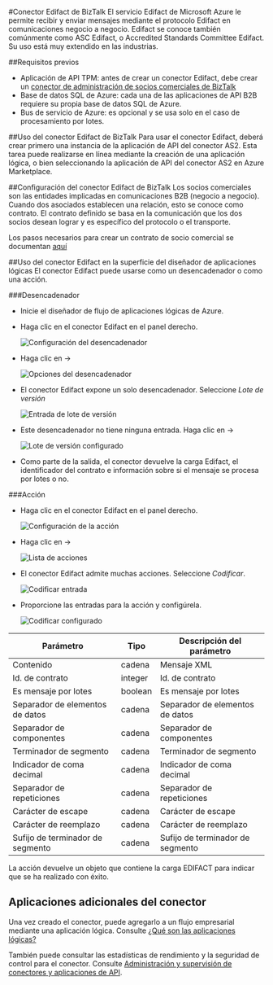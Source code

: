 <properties 
   pageTitle="Conector Edifact de BizTalk" 
   description="Conector Edifact de BizTalk" 
   services="app-service\logic" 
   documentationCenter=".net,nodejs,java" 
   authors="rajeshramabathiran" 
   manager="dwrede" 
   editor=""/>

<tags
   ms.service="app-service-logic"
   ms.devlang="multiple"
   ms.topic="article"
   ms.tgt_pltfrm="na"
   ms.workload="integration" 
   ms.date="06/14/2015"
   ms.author="rajram"/>

#Conector Edifact de BizTalk
El servicio Edifact de Microsoft Azure le permite recibir y enviar mensajes mediante el protocolo Edifact en comunicaciones negocio a negocio. Edifact se conoce también comúnmente como ASC Edifact, o Accredited Standards Committee Edifact. Su uso está muy extendido en las industrias.

##Requisitos previos
- Aplicación de API TPM: antes de crear un conector Edifact, debe crear un [conector de administración de socios comerciales de BizTalk][1]
- Base de datos SQL de Azure: cada una de las aplicaciones de API B2B requiere su propia base de datos SQL de Azure.
- Bus de servicio de Azure: es opcional y se usa solo en el caso de procesamiento por lotes.

##Uso del conector Edifact de BizTalk
Para usar el conector Edifact, deberá crear primero una instancia de la aplicación de API del conector AS2. Esta tarea puede realizarse en línea mediante la creación de una aplicación lógica, o bien seleccionando la aplicación de API del conector AS2 en Azure Marketplace.

##Configuración del conector Edifact de BizTalk
Los socios comerciales son las entidades implicadas en comunicaciones B2B (negocio a negocio). Cuando dos asociados establecen una relación, esto se conoce como contrato. El contrato definido se basa en la comunicación que los dos socios desean lograr y es específico del protocolo o el transporte.

Los pasos necesarios para crear un contrato de socio comercial se documentan [aquí][2]

##Uso del conector Edifact en la superficie del diseñador de aplicaciones lógicas
El conector Edifact puede usarse como un desencadenador o como una acción.

###Desencadenador
- Inicie el diseñador de flujo de aplicaciones lógicas de Azure.
- Haga clic en el conector Edifact en el panel derecho.

	![Configuración del desencadenador][3]
- Haga clic en ->

	![Opciones del desencadenador][4]
- El conector Edifact expone un solo desencadenador. Seleccione *Lote de versión*

	![Entrada de lote de versión][5]
- Este desencadenador no tiene ninguna entrada. Haga clic en ->

	![Lote de versión configurado][6]
- Como parte de la salida, el conector devuelve la carga Edifact, el identificador del contrato e información sobre si el mensaje se procesa por lotes o no.

###Acción
- Haga clic en el conector Edifact en el panel derecho.

	![Configuración de la acción][7]
- Haga clic en ->

	![Lista de acciones][8]
- El conector Edifact admite muchas acciones. Seleccione *Codificar*.

	![Codificar entrada][9]
- Proporcione las entradas para la acción y configúrela.

	![Codificar configurado][10]

Parámetro|Tipo|Descripción del parámetro
---|---|---
Contenido|cadena|Mensaje XML
Id. de contrato|integer|Id. de contrato
Es mensaje por lotes|boolean|Es mensaje por lotes
Separador de elementos de datos|cadena|Separador de elementos de datos
Separador de componentes|cadena|Separador de componentes
Terminador de segmento|cadena|Terminador de segmento
Indicador de coma decimal|cadena|Indicador de coma decimal
Separador de repeticiones|cadena|Separador de repeticiones
Carácter de escape|cadena|Carácter de escape
Carácter de reemplazo|cadena|Carácter de reemplazo
Sufijo de terminador de segmento|cadena|Sufijo de terminador de segmento

La acción devuelve un objeto que contiene la carga EDIFACT para indicar que se ha realizado con éxito.

## Aplicaciones adicionales del conector
Una vez creado el conector, puede agregarlo a un flujo empresarial mediante una aplicación lógica. Consulte [¿Qué son las aplicaciones lógicas?](app-service-logic-what-are-logic-apps.md)

También puede consultar las estadísticas de rendimiento y la seguridad de control para el conector. Consulte [Administración y supervisión de conectores y aplicaciones de API](../app-service-api/app-service-api-manage-in-portal.md).


<!--References -->
[1]: app-service-logic-connector-tpm.md
[2]: app-service-logic-create-a-trading-partner-agreement.md
[3]: ./media/app-service-logic-connector-edifact/TriggerSettings.PNG
[4]: ./media/app-service-logic-connector-edifact/ListOfTriggers.PNG
[5]: ./media/app-service-logic-connector-edifact/ReleaseBatchTriggerInput.PNG
[6]: ./media/app-service-logic-connector-edifact/ReleaseBatchTriggerConfigured.PNG
[7]: ./media/app-service-logic-connector-edifact/ActionSettings.PNG
[8]: ./media/app-service-logic-connector-edifact/ListOfActions.PNG
[9]: ./media/app-service-logic-connector-edifact/EncodeInput.PNG
[10]: ./media/app-service-logic-connector-edifact/EncodeConfigured.PNG

<!---HONumber=August15_HO6-->